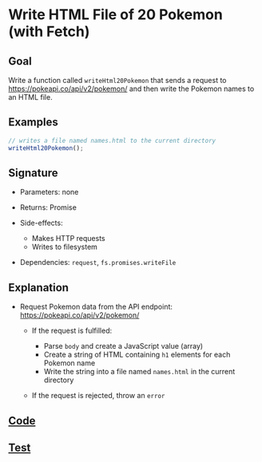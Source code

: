 # Write HTML File of 20 Pokemon (with Fetch)

## Goal

Write a function called `writeHtml20Pokemon` that sends a request to https://pokeapi.co/api/v2/pokemon/ and then write the Pokemon names to an HTML file.

## Examples

```js
// writes a file named names.html to the current directory
writeHtml20Pokemon();
```

## Signature

- Parameters: none
- Returns: Promise
- Side-effects:

  - Makes HTTP requests
  - Writes to filesystem

- Dependencies: `request`, `fs.promises.writeFile`

## Explanation

- Request Pokemon data from the API endpoint: https://pokeapi.co/api/v2/pokemon/

  - If the request is fulfilled:

    - Parse `body` and create a JavaScript value (array)
    - Create a string of HTML containing `h1` elements for each Pokemon name
    - Write the string into a file named `names.html` in the current directory

  - If the request is rejected, throw an `error`

## [Code](index.js)

## [Test](index.test.js)
